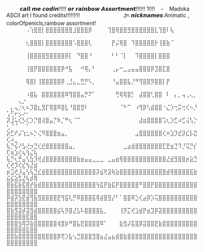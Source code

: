 ‎ ‎ ‎ ‎ ‎ ‎ ‎ ‎ ‎ 𝙘𝙖𝙡𝙡 𝙢𝙚 𝙘𝙤𝙙𝙞𝙣!!!!! 𝙤𝙧 𝙧𝙖𝙞𝙣𝙗𝙤𝙬 𝘼𝙨𝙨𝙤𝙧𝙩𝙢𝙚𝙣𝙩!!!!!! 1!!!!
‎ ‎ ‎ -‎ ‎ ‎ ‎ ‎ Madoka ASCII art I found credits!!!!!!!!! 
‎ ‎ ‎ ‎ ‎ ‎ ‎ ‎ ‎ ‎ ‎ ‎ ‎ ‎ ‎ ‎ ‎ ‎ ‎ ‎ ‎ ‎ ‎ ‎ ‎ ‎ ‎ ‎ ౨ৎ
‎ ‎ ‎ ‎ ‎ 𝙣𝙞𝙘𝙠𝙣𝙖𝙢𝙚𝙨:Animatic , colorOfpenicls,rainbow assortment!
⠀⠀⠀⠀⠀⠠⢱⣿⣿⡇⣿⣿⣿⣿⣿⣿⣿⣸⣿⣿⣿⡿⠀⠀⠀⠀⢹⣿⢿⣿⣿⣻⣿⣿⣿⣿⣿⣿⣇⢹⣿⠇⢧⠀⠀⠀⠀⠀⠀⠀⠀⠀⠀
⠀⠀⠀⠀⠀⢆⣿⣿⣿⡇⣿⣿⣿⣿⣿⣿⣿⠡⣿⣿⣿⢇⠀⠀⠀⠀⠀⡟⡬⢿⣿⠀⠹⣿⣿⣿⣿⣿⡗⢸⣿⣷⠈⠀⠀⠀⠀⠀⠀⠀⠀⠀⠀⠀⠀⠀⠀
⠀⠀⠀⠀⠀⢸⣿⣿⣿⣿⣻⣿⣿⣿⣿⡿⡇⠀⠙⣿⣿⠘⠀⠀⠀⠀⠀⠃⠃⠈⡇⠀⠀⠹⣿⣿⣿⣿⡇⣿⣿⣿⠀‎ ‎ ‎ ‎ ‎ ‎ ‎ ‎ ‎ ‎ ‎ ‎ ‎ ‎ ‎ ‎ ⠀⠀⠀⠀⠀⠀⠀⠀⠀⠀⠀⠀⠀⠀
⠀⠀⠀⠀⠀⢸⣿⡟⣿⣿⣿⣿⣿⣿⡿⠚⣧⠀⠀⠚⢿⡄⠃⠀⠀⠀⠀⢀⡤⠒⣀⣠⣤⣤⣿⣿⣿⡿⣹⣿⣏⣿⠀⠀⠀⠀⠀⠀⠀⠀⠀⠀⠀⠀⠀⠀‎ ‎ ‎ ‎ ‎ ⠀
⠀⠀⠀⠀⠀⢿⣿⡇⢸⣿⣿⣿⣿⣿⡿⢀⣘⣄⣀⣛⡛⠣⡀⠀⠀⠀⠀⠘⣤⣿⣿⣧⡘⠛⢻⣿⣿⡻⣿⣿⡇⡟⠀⠀‎ ‎ ‎ ‎ ‎ ‎ ‎ ‎ ‎ ‎ ‎ ⠀⠀⠀⠀⠀⠀⠀⠀⠀⠀⠀⠀⠀‎ ‎ ‎ ‎ 
⠀⠀⠀⠀⠀⠰⣿⣧⠀⣿⣿⣿⣿⣿⣿⠿⢻⣿⣿⣤⡛⠝⠁⠀⠀⠀⠀⠀⢛⢿⢿⣿⡃⠀⣼⣿⣿⢃⣿⣿⠀⠇⠀⡄⡀⢤⢀⢄⡀⠀⠀⠀⢄⡐⠀
⠀⡄⢤⡐⢆⠦⡹⣿⣆⣻⡏⢿⣿⠿⣿⣇⠘⣿⣿⣻⠇⠀⠀⠀⠀⠀⠀⠀⠀⠈⠓⠉⠀⠰⢻⡿⢣⣾⣿⣿⠐⣌⡱⢒⡭⢒⢎⠢⡘⢡⢋⠖⡢⠔⠂⠀⠀
⡽⣸⢥⢎⡣⢎⡱⡙⣿⢼⣿⣤⡙⠷⡈⠛⢆⠈⠉⠀⠀⠀⠀⠀⠀⠀⠀⠀⠀⠀⠀⠀⠀⠀⣼⣶⣿⣿⣿⣿⢩⢆⡱⣋⠴⣋⢬⢣⡑⢂⠈⠈⠀⠀⠁⠀⠀
⡵⣋⠞⡬⢱⣂⠦⡑⢌⠻⣿⣿⣿⣶⣤⡀⠀⠀⠀⠀⠀⠀⠀⠀⠀⠀⠀⠀⠀⠀⠀⠀⠀⣠⣿⣿⣿⣿⣿⣿⢎⠶⣱⡹⣞⡽⣎⡧⣝⢎⠴⣀⠀⠀⠀⠀⠀
⢧⡙⢮⠜⣣⢜⡲⣙⢎⣞⣿⣿⣿⣿⣿⣿⣤⡀⠀⠀⠀⠀⠀⠀⠀⠀⠀⠀⠀⠀⣀⣴⣾⣿⣿⣿⣿⣿⣿⣿⣏⣟⣶⣙⠹⡘⢭⡙⡎⢏⢶⣱⢎⢦⢳⣌⢧
⢧⡙⢆⡛⣤⢣⣳⡹⢞⣼⣿⣿⣿⣿⣿⣿⣿⣿⣷⣶⣤⣤⣀⣀⣀⠀⣀⣤⣶⢿⣿⣿⣿⣿⣿⣿⣿⣿⣿⣿⣿⣜⣾⣻⣿⣿⡶⣵⣙⢎⢞⡹⢎⣎⢳⣜⣾
⡶⣩⢞⡸⣤⢣⢧⣙⣎⣾⣿⣿⣿⣿⣿⣿⣿⣿⣿⣿⣿⣿⣿⡽⣮⢟⣽⢷⣵⣿⣿⣿⣿⣿⣿⣿⣿⣿⣿⣿⣿⣾⢿⣿⣿⣿⣿⣯⣷⣮⣮⣵⣫⣜⢧⡾⢿
⣿⣷⣯⣷⣯⣿⡞⣷⣾⣿⣿⣿⣿⣿⣿⣿⣿⣿⣿⣿⣿⣿⣿⢳⣯⡟⣷⣯⡟⣿⣿⣿⣿⣿⠛⣿⣿⡟⣿⣿⣿⣿⣿⣿⣿⣿⣿⣿⣿⣿⣿⣿⣿⣿⣿⣿⣿
⡿⣾⡽⣳⣟⣾⢻⣷⣻⣿⣿⣿⣿⣟⢻⣯⢇⡛⠿⣿⣿⣿⣯⢿⣾⣿⣻⡜⠃⠁⣿⣿⠿⣑⢎⣴⡿⡱⢭⣿⣿⣿⣿⣿⣿⣿⣿⣿⣿⣿⣿⣿⣿⣿⣿⣿⣿
⣿⣷⣻⣽⡾⣽⣻⣾⣿⣿⣿⣿⣿⣮⢧⡻⣿⣜⣣⠧⣿⣿⣿⣿⣧⡀⠀⠀⠀⢸⡻⣍⢞⣱⣾⡟⣶⣹⡿⣽⣿⣿⣿⣿⣿⣿⣿⣿⣿⣿⣿⣿⣿⣿⣯⣿⣿
⣿⣿⣿⣳⢿⡽⣷⣿⣿⣿⣿⣿⣿⢾⣿⡷⠛⣿⣧⣟⣿⣿⣿⣿⠿⠁⠀⠀⠀⣷⣻⡼⣯⣿⡿⣽⣿⣿⣟⣷⣿⣿⣿⣿⣿⣿⣿⣿⣿⣿⣿⣿⣿⣿⣯⣿⣿
⣿⣿⣷⣿⣿⣿⣿⣿⣿⣿⣿⣿⣿⡿⢟⡱⣧⢢⣙⣿⣿⣿⣻⣿⣦⣜⣤⣦⣾⣿⣷⣿⣿⣿⣿⣿⣿⣿⣿⣿⣿⣿⣿⣿⣿⣿⣿⣿⣿⣿⣿⣿⣿⣿⣿⣿⣿
